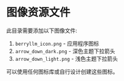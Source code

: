 # 图像资源文件

此目录需要添加以下图像文件:

1. `berryllm_icon.png` - 应用程序图标
2. `arrow_down_dark.png` - 深色主题下拉箭头
3. `arrow_down_light.png` - 浅色主题下拉箭头

可以使用任何图标库或自行设计创建这些图标。 